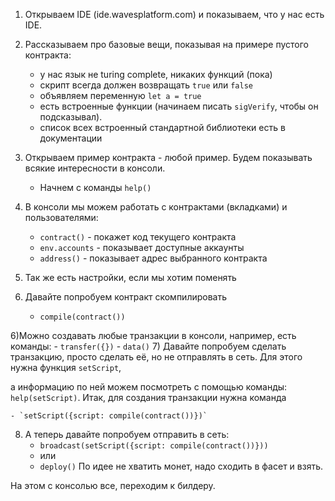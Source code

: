 1) Открываем IDE (ide.wavesplatform.com) и показываем, что у нас есть IDE.

2) Рассказываем про базовые вещи, показывая на примере пустого контракта:
    - у нас язык не turing complete, никаких функций (пока)
    - скрипт всегда должен возвращать `true` или `false`
    - объявляем переменную `let a = true`
    - есть встроенные функции (начинаем писать `sigVerify`, чтобы он подсказывал).
    - список всех встроенный стандартной библиотеки есть в документации

3) Открываем пример контракта - любой пример. Будем показывать всякие интересности в консоли.
    - Начнем с команды `help()`
4) В консоли мы можем работать с контрактами (вкладками) и пользователями:
    - `contract()` - покажет код текущего контракта
    - `env.accounts` - показывает доступные аккаунты
    - `address()` - показывает адрес выбранного контракта

5) Так же есть настройки, если мы хотим поменять

5) Давайте попробуем контракт скомпилировать
    - `compile(contract())`

6)Можно создавать любые транзакции в консоли, например, есть команды:
    - `transfer({})`
    - `data()`
7) Давайте попробуем сделать транзакцию, просто сделать её, но не отправлять в сеть. Для этого нужна функция `setScript`,

а информацию по ней можем посмотреть с помощью команды: `help(setScript)`. Итак, для создания транзакции нужна команда

    - `setScript({script: compile(contract())})`
  
8) А теперь давайте попробуем отправить в сеть:
    - `broadcast(setScript({script: compile(contract())})) `
    - или
    - `deploy()`
По идее не хватить монет, надо сходить в фасет и взять. 

На этом с консолью все, переходим к билдеру. 

